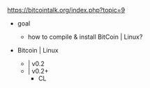 https://bitcointalk.org/index.php?topic=9

* goal  
  * how to compile & install BitCoin | Linux?

* Bitcoin | Linux
  * | v0.2
  * | v0.2+
    * CL